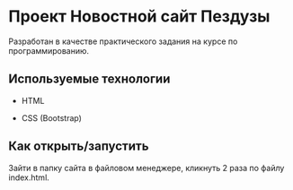 # Проект Новостной сайт Пездузы

Разработан в качестве практического задания на курсе по программированию.

## Используемые технологии

* HTML

* CSS (Bootstrap)


## Как открыть/запустить

Зайти в папку сайта в файловом менеджере, кликнуть 2 раза по файлу index.html.
